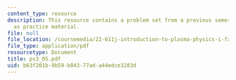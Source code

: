 ```yaml
---
content_type: resource
description: This resource contains a problem set from a previous semester, provided
  as practice material.
file: null
file_location: /coursemedia/22-611j-introduction-to-plasma-physics-i-fall-2006/b63f201b9b59b84377ada44edce3283d_ps3_05.pdf
file_type: application/pdf
resourcetype: Document
title: ps3_05.pdf
uid: b63f201b-9b59-b843-77ad-a44edce3283d
---
```

